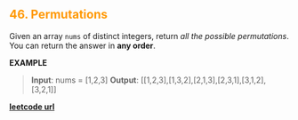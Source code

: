 <h2 style="color:#F90;">46. Permutations</h2>

Given an array `nums` of distinct integers, return _all the possible permutations_. You can return the answer in **any order**.

**EXAMPLE**
>**Input**: nums = [1,2,3]
**Output**: \[[1,2,3],[1,3,2],[2,1,3],[2,3,1],[3,1,2],[3,2,1]]

**[leetcode url](https://leetcode.com/problems/permutations/description)**

